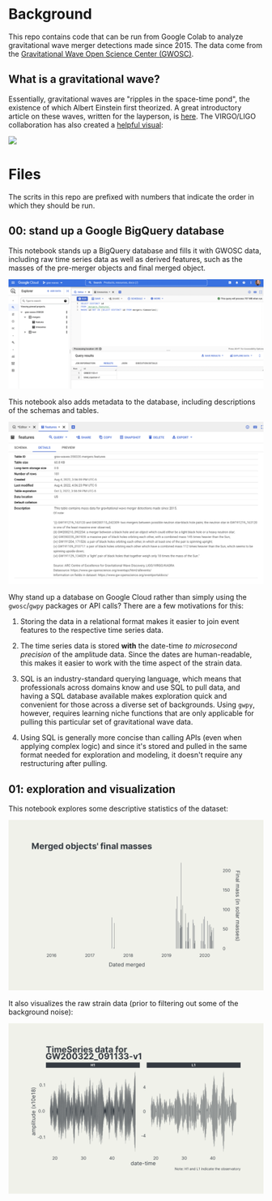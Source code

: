 # Background

This repo contains code that can be run from Google Colab to analyze gravitational wave merger detections made since 2015. The data come from the [Gravitational Wave Open Science Center (GWOSC)](https://www.gw-openscience.org/).

## What is a gravitational wave?

Essentially, gravitational waves are "ripples in the space-time pond", the existence of which Albert Einstein first theorized. A great introductory article on these waves, written for the layperson, is [here](https://spaceplace.nasa.gov/gravitational-waves/en/). The VIRGO/LIGO collaboration has also created a [helpful visual](https://www.youtube.com/watch?v=zLAmF0H-FTM):

![](img/grav_waves_sm.gif)

# Files

The scrits in this repo are prefixed with numbers that indicate the order in which they should be run.

## 00: stand up a Google BigQuery database

This notebook stands up a BigQuery database and fills it with GWOSC data, including raw time series data as well as derived features, such as the masses of the pre-merger objects and final merged object.

![](img/gbq_q.png)

This notebook also adds metadata to the database, including descriptions of the schemas and tables.

![](img/gbq_desc.png)

Why stand up a database on Google Cloud rather than simply using the `gwosc`/`gwpy` packages or API calls? There are a few motivations for this:

1. Storing the data in a relational format makes it easier to join event features to the respective time series data.

2. The time series data is stored **with** the date-time *to microsecond precision* of the amplitude data. Since the dates are human-readable, this makes it easier to work with the time aspect of the strain data. 

3. SQL is an industry-standard querying language, which means that professionals across domains know and use SQL to pull data, and having a SQL database available makes exploration quick and convenient for those across a diverse set of backgrounds. Using `gwpy`, however, requires learning niche functions that are only applicable for pulling this particular set of gravitational wave data.

4. Using SQL is generally more concise than calling APIs (even when applying complex logic) and since it's stored and pulled in the same format needed for exploration and modeling, it doesn't require any restructuring after pulling.

## 01: exploration and visualization

This notebook explores some descriptive statistics of the dataset:

![](img/01_final_masses.png)

It also visualizes the raw strain data (prior to filtering out some of the background noise):

![](img/01_timeseries.png)


